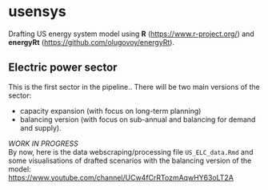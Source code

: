 # usensys  

Drafting US energy system model using **R** (https://www.r-project.org/) and **energyRt** (https://github.com/olugovoy/energyRt).  
  
## Electric power sector  
This is the first sector in the pipeline.. There will be two main versions of the sector:  
* capacity expansion (with focus on long-term planning)  
* balancing version (with focus on sub-annual and balancing for demand and supply).  

*WORK IN PROGRESS*  
By now, here is the data webscraping/processing file `US_ELC_data.Rmd` and some visualisations of drafted scenarios with the balancing version of the model:  
https://www.youtube.com/channel/UCw4fCrRTozmAqwHY63oLT2A  
